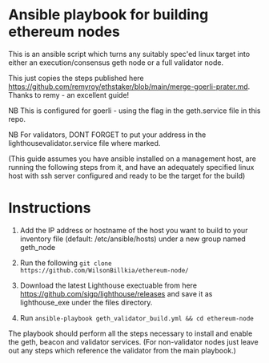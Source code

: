 # Ansible playbook for building ethereum nodes

This is an ansible script which turns any suitably spec'ed linux target into either an execution/consensus geth node or a full validator node.

This just copies the steps published here https://github.com/remyroy/ethstaker/blob/main/merge-goerli-prater.md. Thanks to remy - an excellent guide!

NB This is configured for goerli - using the flag in the geth.service file in this repo.

NB For validators, DONT FORGET to put your address in the lighthousevalidator.service file where marked. 

(This guide assumes you have ansible installed on a management host, are running the following steps from it, and have an adequately specified linux host with ssh server configured and ready to be the target for the build) 

# Instructions

1. Add the IP address or hostname of the host you want to build to your inventory file (default: /etc/ansible/hosts) under a new group named geth_node 

2. Run the following `git clone https://github.com/WilsonBillkia/ethereum-node/`

3. Download the latest Lighthouse exectuable from here https://github.com/sigp/lighthouse/releases and save it as lighthouse_exe under the files directory. 

4. Run `ansible-playbook geth_validator_build.yml && cd ethereum-node`

The playbook should perform all the steps necessary to install and enable the geth, beacon and validator services. (For non-validator nodes just leave out any steps which reference the validator from the main playbook.)
